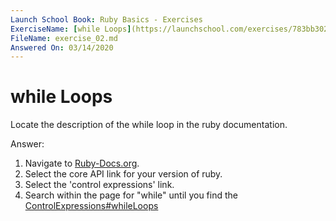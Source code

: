 ```yaml
---
Launch School Book: Ruby Basics - Exercises
ExerciseName: [while Loops](https://launchschool.com/exercises/783bb302)
FileName: exercise_02.md
Answered On: 03/14/2020
---
```


# while Loops

Locate the description of the while loop in the ruby documentation.

Answer: 

1. Navigate to [Ruby-Docs.org](https://ruby-doc.org/).
2. Select the core API link for your version of ruby.
3. Select the 'control expressions' link.
4. Search within the page for "while" until you find the
[ControlExpressions#whileLoops](https://ruby-doc.org/core-2.7.0/doc/syntax/control_expressions_rdoc.html#label-while+Loop)


